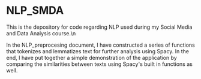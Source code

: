 # NLP_SMDA
This is the depository for code regarding NLP used during my Social Media and Data Analysis course.\n

In the NLP_preprocesing document, I have constructed a series of functions that tokenizes and lemmatizes text for further analysis
using Spacy. In the end, I have put together a simple demonstration of the application by comparing the similarities between texts using Spacy's built in functions as well.
